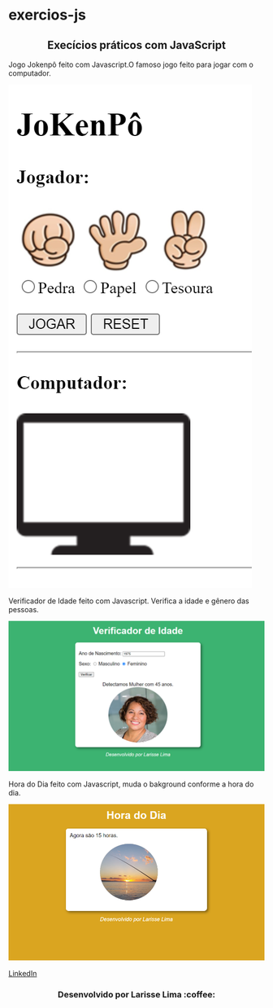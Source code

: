 # exercios-js

<h2 align="center">Execícios práticos com JavaScript</h2>

<p> Jogo Jokenpô feito com Javascript.O famoso jogo feito para jogar com o computador.</p>
<img src="print1.png">

<p> Verificador de Idade feito com Javascript. Verifica a idade e gênero das pessoas.</p>
<img src="print2.png">

<p> Hora do Dia feito com Javascript, muda o bakground conforme a hora do dia.</p>
<img src="print3.png">


[ LinkedIn ](https://www.linkedin.com/in/larisselima/)

<h3 align="center">Desenvolvido por Larisse Lima :coffee: </h3>
